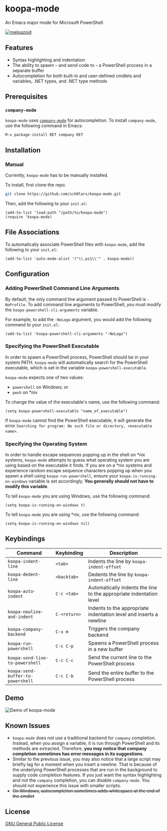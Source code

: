 # koopa-mode
An Emacs major mode for Microsoft PowerShell

[![melpazoid](https://github.com/sch0lars/koopa-mode/actions/workflows/melpazoid.yml/badge.svg)](https://github.com/sch0lars/koopa-mode/actions/workflows/melpazoid.yml)

## Features

* Syntax highlighting and indentation
* The ability to spawn – and send code to – a PowerShell process in a separate buffer
* Autocompletion for both built-in and user-defined cmdlets and variables, .NET types, and .NET type methods

## Prerequisites

### `company-mode`

`koopa-mode` uses [`company-mode`](https://company-mode.github.io/manual/Getting-Started.html) for autocompletion. To install `company-mode`, use the following command in Emacs:

```
M-x package-install RET company RET
```


## Installation

### Manual

Currently, `koopa-mode` has to be manually installed.

To install, first clone the repo.

```bash
git clone https://github.com/sch0lars/koopa-mode.git
```

Then, add the following to your `init.el`:

```emacs-lisp
(add-to-list 'load-path "/path/to/koopa-mode")
(require 'koopa-mode)
```

## File Associations

To automatically associate PowerShell files with `koopa-mode`, add the following to your `init.el`:

```emacs-lisp
(add-to-list 'auto-mode-alist '("\\.ps1\\'" . koopa-mode))
```

## Configuration

### Adding PowerShell Command Line Arguments

By default, the only command line argument passed to PowerShell is `-NoProfile`. To add command line arguments to PowerShell, you must modify the `koopa-powershell-cli-arguments` variable. 

For example, to add the `-NoLogo` argument, you would add the following command to your `init.el`:

```emacs-lisp
(add-to-list 'koopa-powershell-cli-arguments "-NoLogo")
```

### Specifying the PowerShell Executable

In order to spawn a PowerShell process, PowerShell should be in your system PATH. `koopa-mode` will automatically search for the PowerShell executable, which is set in the variable `koopa-powershell-executable`. 


`koopa-mode` expects one of two values:

* `powershell` on Windows; or
* `pwsh` on *nix

To change the value of the executable's name, use the following command:

```emacs-lisp
(setq koopa-powershell-executable "name_of_executable")
```

If `koopa-mode` cannot find the PowerShell executable, it will generate the error `Searching for program: No such file or directory, <executable name>`.

### Specifying the Operating System

In order to handle escape sequences popping up in the shell on *nix systems, `koopa-mode` attempts to guess what operating system you are using based on the executable it finds. If you are on a *nix systems and experience random escape sequence characters popping up when you spawn a shell using `koopa-run-powershell`, ensure your `koopa-is-running-on-windows` variable is set accordingly. **You generally should not have to modify this variable**.

To tell `koopa-mode` you are using Windows, use the following command:

```emacs-lisp
(setq koopa-is-running-on-windows t)
```

To tell `koopa-mode` you are using *nix, use the following command:

```emacs-lisp
(setq koopa-is-running-on-windows nil)
```


## Keybindings

| Command                           | Keybinding   | Description                                                         |
|-----------------------------------|--------------|---------------------------------------------------------------------|
| `koopa-indent-line`               | `<tab>`      | Indents the line by `koopa-indent-offset`                           |
| `koopa-dedent-line`               | `<backtab>`  | Dedents the line by `koopa-indent-offset`                           |
| `koopa-auto-indent`               | `C-c <tab>`  | Automatically indents the line to the appropriate indentation level |
| `koopa-newline-and-indent`        | `C-<return>` | Indents to the appropriate indentation level and inserts a newline  |
| `koopa-company-backend`           | `C-x m`      | Triggers the company backend                                        |
| `koopa-run-powershell`            | `C-c C-p`    | Spawns a PowerShell process in a new buffer                         |
| `koopa-send-line-to-powershell`   | `C-c C-c`    | Send the current line to the PowerShell process                     |
| `koopa-send-buffer-to-powershell` | `C-c C-b`    | Send the entire buffer to the PowerShell process                    |

## Demo

![Demo of koopa-mode](screenshots/koopa-mode-demo.GIF "Demo of koopa-mode")

## Known Issues

- `koopa-mode` does not use a traditional backend for `company` completion. Instead, when you assign a variable, it is run through PowerShell and its methods are extracted. Therefore, **you may notice that company completion sometimes has error messages in its suggestions**.
- Similar to the previous issue, you may also notice that a large script may briefly lag for a moment when you insert a newline. That is because of the underlying PowerShell processes that are run in the background to supply code completion features. If you just want the syntax highlighting and not the `company` completion, you can disable `company-mode`. You should not experience this issue with smaller scripts.
- ~~On Windows, autocompletion sometimes adds whitespace at the end of the cmdlet~~

## License

[GNU General Public License](https://www.gnu.org/licenses/gpl-3.0.en.html)

